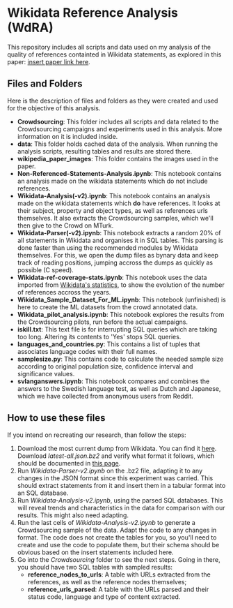 # Wikidata Reference Analysis (WdRA)

This repository includes all scripts and data used on my analysis of the quality of references containted in Wikidata statements, as explored in this paper: [insert paper link here]().

## Files and Folders

Here is the description of files and folders as they were created and used for the objective of this analysis.

- **Crowdsourcing**: This folder includes all scripts and data related to the Crowdsourcing campaigns and experiments used in this analysis. More information on it is included inside.
- **data**: This folder holds cached data of the analysis. When running the analysis scripts, resulting tables and results are stored there.
- **wikipedia_paper_images**: This folder contains the images used in the paper.
- **Non-Referenced-Statements-Analysis.ipynb**: This notebook contains an analysis made on the wikidata statements which do not include references.
- **Wikidata-Analysis(-v2).ipynb**:  This notebook contains an analysis made on the wikidata statements which **do** have references. It looks at their subject, property and object types, as well as references urls themselves. It also extracts the Crowdsourcing samples, which we'll then give to the Crowd on MTurk.
- **Wikidata-Parser(-v2).ipynb**: This notebook extracts a random 20% of all statements in Wikidata and organises it in SQL tables. This parsing is done faster than using the recommended modules by Wikidata themselves. For this, we open the dump files as bynary data and keep track of reading positions, jumping accross the dumps as quickly as possible (C speed).
- **Wikidata-ref-coverage-stats.ipynb**: This notebook uses the data imported from [Wikidata's statistics](https://wikidata-todo.toolforge.org/stats.php), to show the evolution of the number of references accross the years.
- **Wikidata_Sample_Dataset_For_ML.ipynb**: This notebook (unfinished) is here to create the ML datasets from the crowd annotated data.
- **Wikidata_pilot_analysis.ipynb**: This notebook explores the results from the Crowdsourcing pilots, run before the actual campaigns.
- **iskill.txt**: This text file is for interrupting SQL queries which are taking too long. Altering its contents to 'Yes' stops SQL queries.
- **languages_and_countries.py**: This contains a list of tuples that associates language codes with their full names.
- **samplesize.py**: This contains code to calculate the needed sample size according to original population size, confidence interval and significance values.
- **svlanganswers.ipynb**: This notebook compares and combines the answers to the Swedish language test, as well as Dutch and Japanese, which we have collected from anonymous users from Reddit.

## How to use these files

If you intend on recreating our research, than follow the steps:

1. Download the most current dump from Wikidata. You can find it [here](https://dumps.wikimedia.org/wikidatawiki/entities/). Download *latest-all.json.bz2* and verify what format it follows, which should be documented in [this page](https://www.mediawiki.org/wiki/Wikibase/DataModel/JSON).
2. Run *Wikidata-Parser-v2.ipynb* on the .bz2 file, adapting it to any changes in the JSON format since this experiment was carried. This should extract statements from it and insert them in a tabular format into an SQL database.
3. Run *Wikidata-Analysis-v2.ipynb*, using the parsed SQL databases. This will reveal trends and characteristics in the data for comparison with our results. This might also need adapting.
4. Run the last cells of *Wikidata-Analysis-v2.ipynb* to generate a Crowdsourcing sample of the data. Adapt the code to any changes in format. The code does not create the tables for you, so you'll need to create and use the code to populate them, but their schema should be obvious based on the insert statements included here.
5. Go into the *Crowdsourcing* folder to see the next steps. Going in there, you should have two SQL tables with sampled results:
    - **reference_nodes_to_urls**: A table with URLs extracted from the references, as well as the reference nodes themselves;
    - **reference_urls_parsed**: A table with the URLs parsed and their status code, language and type of content extracted.
